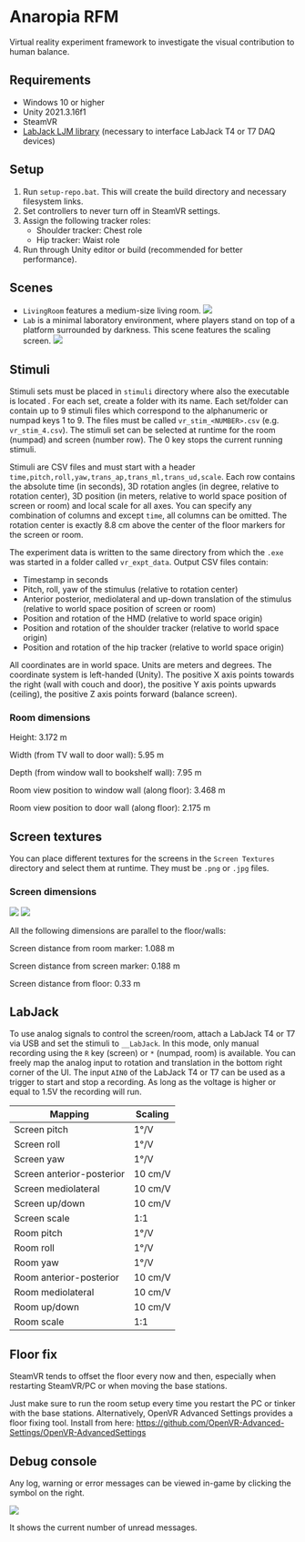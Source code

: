 # Anaropia RFM

Virtual reality experiment framework to investigate the visual contribution to human balance.

## Requirements

* Windows 10 or higher
* Unity 2021.3.16f1
* SteamVR
* [LabJack LJM library](https://labjack.com/support/software/installers/ljm) (necessary to interface LabJack T4 or T7 DAQ devices)

## Setup

1. Run `setup-repo.bat`. This will create the build directory and necessary filesystem links.
2. Set controllers to never turn off in SteamVR settings.
3. Assign the following tracker roles:
    - Shoulder tracker: Chest role
    - Hip tracker: Waist role
4. Run through Unity editor or build (recommended for better performance).

## Scenes

- `LivingRoom` features a medium-size living room. ![](img/room.png)
- `Lab` is a minimal laboratory environment, where players stand on top of a platform surrounded by darkness. This scene features the scaling screen. ![](img/lab.png)

## Stimuli

Stimuli sets must be placed in `stimuli` directory where also the executable is located . For each set, create a folder with its name. Each set/folder can contain up to 9 stimuli files which correspond to the alphanumeric or numpad keys 1 to 9. The files must be called `vr_stim_<NUMBER>.csv` (e.g. `vr_stim_4.csv`). 
The stimuli set can be selected at runtime for the room (numpad) and screen (number row). The 0 key stops the current running stimuli.

Stimuli are CSV files and must start with a header `time,pitch,roll,yaw,trans_ap,trans_ml,trans_ud,scale`.
Each row contains the absolute time (in seconds), 3D rotation angles (in degree, relative to rotation center), 3D position (in meters, relative to world space position of screen or room) and local scale for all axes. You can specify any combination of columns and except `time`, all columns can be omitted.
The rotation center is exactly 8.8 cm above the center of the floor markers for the screen or room.

The experiment data is written to the same directory from which the `.exe` was started in a folder called `vr_expt_data`. Output CSV files contain:
- Timestamp in seconds
- Pitch, roll, yaw of the stimulus (relative to rotation center)
- Anterior posterior, mediolateral and up-down translation of the stimulus (relative to world space position of screen or room)
- Position and rotation of the HMD (relative to world space origin)
- Position and rotation of the shoulder tracker (relative to world space origin)
- Position and rotation of the hip tracker (relative to world space origin)

All coordinates are in world space. Units are meters and degrees. The coordinate system is left-handed (Unity).
The positive X axis points towards the right (wall with couch and door), the positive Y axis points upwards (ceiling), the positive Z axis points forward (balance screen).

### Room dimensions

Height: 3.172 m

Width (from TV wall to door wall): 5.95 m

Depth (from window wall to bookshelf wall): 7.95 m

Room view position to window wall (along floor): 3.468 m

Room view position to door wall (along floor): 2.175 m

## Screen textures

You can place different textures for the screens in the `Screen Textures` directory and select them at runtime. They must be `.png` or `.jpg` files.

### Screen dimensions

![](img/screen_round.png)
![](img/screen_rect.png)

All the following dimensions are parallel to the floor/walls:

Screen distance from room marker: 1.088 m

Screen distance from screen marker: 0.188 m

Screen distance from floor: 0.33 m

## LabJack

To use analog signals to control the screen/room, attach a LabJack T4 or T7 via USB and set the stimuli to `__LabJack`. In this mode, only manual recording using the `R` key (screen) or `*` (numpad, room) is available. You can freely map the analog input to rotation and translation in the bottom right corner of the UI.
The input `AIN0` of the LabJack T4 or T7 can be used as a trigger to start and stop a recording. As long as the voltage is higher or equal to 1.5V the recording will run.

| Mapping                | Scaling |
|------------------------|---------|
| Screen pitch           | 1°/V    |
| Screen roll            | 1°/V    |
| Screen yaw             | 1°/V    |
| Screen anterior-posterior | 10 cm/V |
| Screen mediolateral    | 10 cm/V |
| Screen up/down         | 10 cm/V |
| Screen scale           | 1:1     |
| Room pitch             | 1°/V    |
| Room roll              | 1°/V    |
| Room yaw               | 1°/V    |
| Room anterior-posterior   | 10 cm/V |
| Room mediolateral      | 10 cm/V |
| Room up/down           | 10 cm/V |
| Room scale             | 1:1     |

## Floor fix

SteamVR tends to offset the floor every now and then, especially when restarting SteamVR/PC or when moving the base stations.

Just make sure to run the room setup every time you restart the PC or tinker with the base stations. Alternatively, OpenVR Advanced Settings provides a floor fixing tool. Install from here:
https://github.com/OpenVR-Advanced-Settings/OpenVR-AdvancedSettings

## Debug console
Any log, warning or error messages can be viewed in-game by clicking the symbol on the right.

![](img/debug_console.png)

It shows the current number of unread messages.